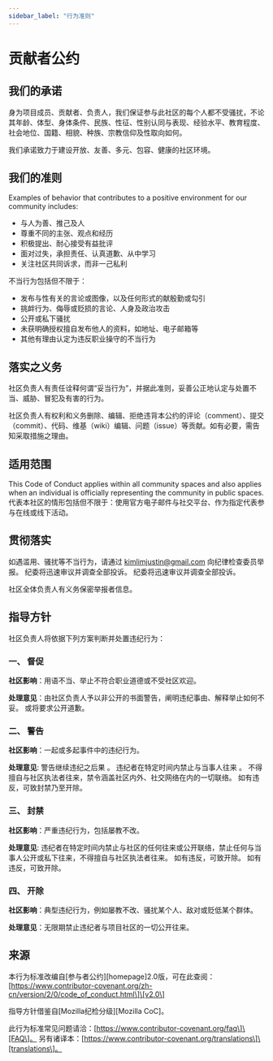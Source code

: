 ```yaml
---
sidebar_label: "行为准则"
---
```

# 贡献者公约

## 我们的承诺

身为项目成员、贡献者、负责人，我们保证参与此社区的每个人都不受骚扰，不论其年龄、体型、身体条件、民族、性征、性别认同与表现、经验水平、教育程度、社会地位、国籍、相貌、种族、宗教信仰及性取向如何。

我们承诺致力于建设开放、友善、多元、包容、健康的社区环境。

## 我们的准则

Examples of behavior that contributes to a positive environment for our community includes:

* 与人为善、推己及人
* 尊重不同的主张、观点和经历
* 积极提出、耐心接受有益批评
* 面对过失，承担责任、认真道歉、从中学习
* 关注社区共同诉求，而非一己私利

不当行为包括但不限于：

* 发布与性有关的言论或图像，以及任何形式的献殷勤或勾引
* 挑衅行为、侮辱或贬损的言论、人身及政治攻击
* 公开或私下骚扰
* 未获明确授权擅自发布他人的资料，如地址、电子邮箱等
* 其他有理由认定为违反职业操守的不当行为

## 落实之义务

社区负责人有责任诠释何谓“妥当行为”，并据此准则，妥善公正地认定与处置不当、威胁、冒犯及有害的行为。

社区负责人有权利和义务删除、编辑、拒绝违背本公约的评论（comment）、提交（commit）、代码、维基（wiki）编辑、问题（issue）等贡献。如有必要，需告知采取措施之理由。

## 适用范围

This Code of Conduct applies within all community spaces and also applies when an individual is officially representing the community in public spaces. 代表本社区的情形包括但不限于：使用官方电子邮件与社交平台、作为指定代表参与在线或线下活动。

## 贯彻落实

如遇滥用、骚扰等不当行为，请通过 kimlimjustin@gmail.com 向纪律检查委员举报。 纪委将迅速审议并调查全部投诉。 纪委将迅速审议并调查全部投诉。

社区全体负责人有义务保密举报者信息。

## 指导方针

社区负责人将依据下列方案判断并处置违纪行为：

### 一、 督促

**社区影响**：用语不当、举止不符合职业道德或不受社区欢迎。

**处理意见**：由社区负责人予以非公开的书面警告，阐明违纪事由、解释举止如何不妥。 或将要求公开道歉。

### 二、 警告

**社区影响**：一起或多起事件中的违纪行为。

**处理意见**: 警告继续违纪之后果 。 违纪者在特定时间内禁止与当事人往来 。 不得擅自与社区执法者往来，禁令涵盖社区内外、社交网络在内的一切联络。 如有违反，可致封禁乃至开除。

### 三、 封禁

**社区影响**：严重违纪行为，包括屡教不改。

**处理意见**: 违纪者在特定时间内禁止与社区的任何往来或公开联络，禁止任何与当事人公开或私下往来，不得擅自与社区执法者往来。 如有违反，可致开除。 如有违反，可致开除。

### 四、 开除

**社区影响**：典型违纪行为，例如屡教不改、骚扰某个人、敌对或贬低某个群体。

**处理意见**：无限期禁止违纪者与项目社区的一切公开往来。

## 来源

本行为标准改编自\[参与者公约\]\[homepage\]2.0版，可在此查阅：\[https://www.contributor-covenant.org/zh-cn/version/2/0/code_of_conduct.html\]\[v2.0\]

指导方针借鉴自\[Mozilla纪检分级\]\[Mozilla CoC\]。

此行为标准常见问题请洽：\[https://www.contributor-covenant.org/faq\]\[FAQ\]。 另有诸译本：\[https://www.contributor-covenant.org/translations\]\[translations\]。
